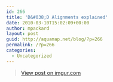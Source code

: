 ```yaml
---
id: 266
title: 'D&#038;D Alignments explained'
date: 2010-03-10T15:02:09+00:00
author: mpackard
layout: post
guid: http://aquamap.net/blog/?p=266
permalink: /?p=266
categories:
  - Uncategorized
---
```

<blockquote class="imgur-embed-pub" lang="en" data-id="srLvr">
  <p>
    <a href="http://imgur.com/srLvr">View post on imgur.com</a>
  </p>
</blockquote>